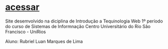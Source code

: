 # [acessar](https://relix77.github.io/FireRed/)

Site desemvolvido na diciplina de Introdução a Tequinologia Web
1º período do curso de Sistemas de Informnação
Centro Universitário do Rio São Francisco - UniRios

Aluno: Rubriel Luan Marques de Lima
